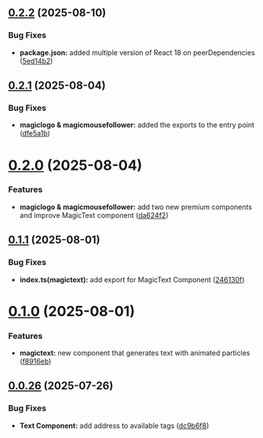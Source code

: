 ## [0.2.2](https://github.com/araldev/v12-ui/compare/v0.2.1...v0.2.2) (2025-08-10)


### Bug Fixes

* **package.json:** added multiple version of React 18 on peerDependencies ([5ed14b2](https://github.com/araldev/v12-ui/commit/5ed14b2576d4943c9ce5b7e6f3809e2a2bb3cdd2))

## [0.2.1](https://github.com/araldev/v12-ui/compare/v0.2.0...v0.2.1) (2025-08-04)


### Bug Fixes

* **magiclogo & magicmousefollower:** added the exports to the entry point ([dfe5a1b](https://github.com/araldev/v12-ui/commit/dfe5a1bd64a3488d430f720504a56bfc53870e98))

# [0.2.0](https://github.com/araldev/v12-ui/compare/v0.1.1...v0.2.0) (2025-08-04)


### Features

* **magiclogo & magicmousefollower:** add two new premium components and improve MagicText component ([da624f2](https://github.com/araldev/v12-ui/commit/da624f28b576e5fb1c7956a9d965319402dd4c37))

## [0.1.1](https://github.com/araldev/v12-ui/compare/v0.1.0...v0.1.1) (2025-08-01)


### Bug Fixes

* **index.ts(magictext):** add export for MagicText Component ([246130f](https://github.com/araldev/v12-ui/commit/246130fbac7e1974571ce3710e65dd45e7b1625d))

# [0.1.0](https://github.com/araldev/v12-ui/compare/v0.0.26...v0.1.0) (2025-08-01)


### Features

* **magictext:** new component that generates text with animated particles ([f8916eb](https://github.com/araldev/v12-ui/commit/f8916eb0ab31aed9ee8b6e5e0916909ebef0e60c))

## [0.0.26](https://github.com/araldev/v12-ui/compare/v0.0.25...v0.0.26) (2025-07-26)


### Bug Fixes

* **Text Component:** add address to available tags ([dc9b6f8](https://github.com/araldev/v12-ui/commit/dc9b6f8ed7cb195ed59620edcef5426884f898a7))
